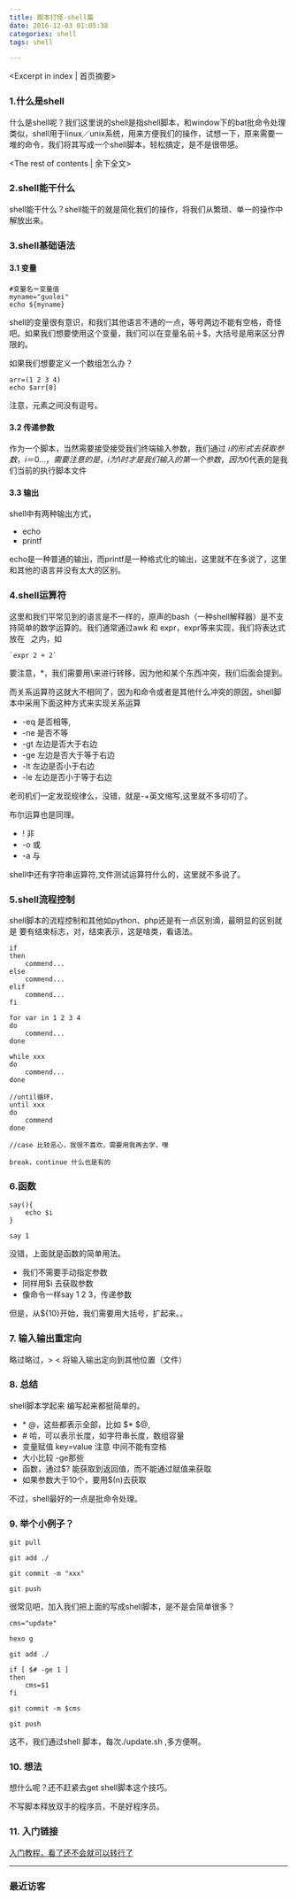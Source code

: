 ```yaml
---
title: 脚本打怪-shell篇
date: 2016-12-03 01:05:38
categories: shell
tags: shell

---
```

<Excerpt in index | 首页摘要>
### 1.什么是shell

什么是shell呢？我们这里说的shell是指shell脚本，和window下的bat批命令处理类似，shell用于linux／unix系统，用来方便我们的操作，试想一下，原来需要一堆的命令，我们将其写成一个shell脚本，轻松搞定，是不是很带感。

<!-- more -->
<The rest of contents | 余下全文>



### 2.shell能干什么

shell能干什么？shell能干的就是简化我们的操作，将我们从繁琐、单一的操作中解放出来。

### 3.shell基础语法

#### 3.1 变量
```shell
#变量名＝变量值
myname="guolei"
echo ${myname}
```
shell的变量很有意识，和我们其他语言不通的一点，等号两边不能有空格，奇怪吧。如果我们想要使用这个变量，我们可以在变量名前＋$，大括号是用来区分界限的。

如果我们想要定义一个数组怎么办？

```shell
arr=(1 2 3 4)
echo $arr[0]
```

注意，元素之间没有逗号。

#### 3.2 传递参数

作为一个脚本，当然需要接受接受我们终端输入参数，我们通过 $i的形式去获取参数，i＝0... ，需要注意的是，i为1时才是我们输入的第一个参数，因为$0代表的是我们当前的执行脚本文件


#### 3.3 输出

shell中有两种输出方式，

* echo 
* printf

echo是一种普通的输出，而printf是一种格式化的输出，这里就不在多说了，这里和其他的语言并没有太大的区别。



### 4.shell运算符

这里和我们平常见到的语言是不一样的，原声的bash（一种shell解释器）是不支持简单的数学运算的。我们通常通过awk 和 expr，expr等来实现，我们将表达式放在 ` `之内，如

```shell
`expr 2 + 2`
```

要注意，*，我们需要用\来进行转移，因为他和某个东西冲突，我们后面会提到。

而关系运算符这就大不相同了，因为和命令或者是其他什么冲突的原因，shell脚本中采用下面这种方式来实现关系运算

* -eq 是否相等,
* -ne 是否不等
* -gt 左边是否大于右边
* -ge 左边是否大于等于右边
* -lt 左边是否小于右边
* -le 左边是否小于等于右边


老司机们一定发现规律么，没错，就是-+英文缩写,这里就不多叨叨了。

布尔运算也是同理。

* ! 非
* -o 或
* -a 与

shell中还有字符串运算符,文件测试运算符什么的，这里就不多说了。



### 5.shell流程控制

shell脚本的流程控制和其他如python、php还是有一点区别滴，最明显的区别就是 要有结束标志，对，结束表示，这是啥类，看语法。

```shell
if
then
	commend...
else
	commend...
elif
	commend...
fi

for var in 1 2 3 4
do
	commend...
done

while xxx
do
	commend...
done

//until循环，
until xxx
do
	commend
done

//case 比较恶心，我很不喜欢，需要用我再去学，嘿

break，continue 什么也是有的
```



### 6.函数

```shell
say(){
	echo $i
}

say 1
```
没错，上面就是函数的简单用法。

* 我们不需要手动指定参数
* 同样用$i 去获取参数
* 像命令一样say 1 2 3，传递参数

但是，从${10}开始，我们需要用大括号，扩起来。。

### 7. 输入输出重定向

略过略过，> < 将输入输出定向到其他位置（文件）

### 8. 总结

shell脚本学起来 编写起来都挺简单的。

* \* @，这些都表示全部，比如 $* $@,
* \# 哈，可以表示长度，如字符串长度，数组容量
* 变量赋值 key=value 注意 中间不能有空格
* 大小比较 -ge那些
* 函数，通过$? 能获取到返回值，而不能通过赋值来获取
* 如果参数大于10个，要用$(n)去获取

不过，shell最好的一点是批命令处理。

### 9. 举个小例子？

```shell
git pull

git add ./

git commit -m "xxx"

git push
```

很常见吧，加入我们把上面的写成shell脚本，是不是会简单很多？

```shell
cms="update"

hexo g

git add ./

if [ $# -ge 1 ]
then
	cms=$1
fi

git commit -m $cms

git push

```

这不，我们通过shell 脚本，每次./update.sh ,多方便啊。

### 10. 想法

想什么呢？还不赶紧去get shell脚本这个技巧。

不写脚本释放双手的程序员，不是好程序员。


### 11. 入门链接

[入门教程，看了还不会就可以转行了](http://www.runoob.com/linux/linux-shell.html)


---### 最近访客<ul class="ds-recent-visitors" data-num-items="46" data-avatar-size="40"></ul>